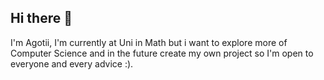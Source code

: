 ## Hi there 👋
I'm Agotii, I'm currently at Uni in Math but i want to explore more of Computer Science and in the future create my own project so I'm open to everyone and every advice :).
<!--
**Agotii/Agotii** is a ✨ _special_ ✨ repository because its `README.md` (this file) appears on your GitHub profile.

Here are some ideas to get you started:

- 🔭 I’m currently working on ...
- 🌱 I’m currently learning ...
- 👯 I’m looking to collaborate on ...
- 🤔 I’m looking for help with ...
- 💬 Ask me about ...
- 📫 How to reach me: ...
- 😄 Pronouns: ...
- ⚡ Fun fact: ...
-->
